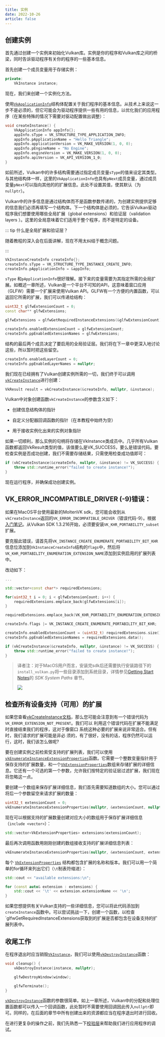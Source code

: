 ```yaml
---
title: 实例
date: 2022-10-26
article: false
---
```


## 创建实例

首先通过创建一个实例来初始化Vulkan库。实例是你的程序和Vulkan库之间的桥梁，同时告诉驱动程序有关你的程序的一些基本信息。

首先创建一个成员变量用于存储实例：

```c++
private:
	VkInstance instance;
```

现在，我们来创建一个实例化方法。

使用[`VkApplicationInfo`](https://www.khronos.org/registry/vulkan/specs/1.0/man/html/VkApplicationInfo.html)结构体配置关于我们程序的基本信息。从技术上来说这一步不是必须的，但它可能会为驱动程序提供一些有用的信息，以优化我们的应用程序（在某些特殊的情况下需要对驱动配置做出调整）：

```c++
void createInstance() {
    VkApplicationInfo appInfo{};
    appInfo.sType = VK_STRUCTURE_TYPE_APPLICATION_INFO;
    appInfo.pApplicationName = "Hello Triangle";
    appInfo.applicationVersion = VK_MAKE_VERSION(1, 0, 0);
    appInfo.pEngineName = "No Engine";
    appInfo.engineVersion = VK_MAKE_VERSION(1, 0, 0);
    appInfo.apiVersion = VK_API_VERSION_1_0;
}
```

如前所述，Vulkan中的许多结构需要通过指定成员变量`sType`的值来设定其类型。与其他结构体一样，这里的`VkApplicationInfo`也具有`pNext`成员变量，通过成员变量`pNext`可以指向其他的的扩展信息。此处不设置其值，使其默认（为`nullptr`）。

Vulkan中的许多信息是通过结构体而不是函数参数传递的，为创建实例提供足够的信息我们必须再填写一个结构体。下一个结构体是必须的，它告诉Vulkan驱动程序我们想要使用哪些全局扩展（global extensions）和验证层（validation layers ）。这里的全局意味着它们适用于整个程序，而不是特定的设备。



::: tip 什么是全局扩展和验证层？

随着教程的深入会在后面讲解，现在不用太纠结于概念问题。

:::



```c++
VkInstanceCreateInfo createInfo{};
createInfo.sType = VK_STRUCTURE_TYPE_INSTANCE_CREATE_INFO;
createInfo.pApplicationInfo = &appInfo;
```

`sType` 和`pApplicationInfo`很好理解。接下来的变量需要为其指定所需的全局扩展。如概述一章所述，Vulkan是一个平台不可知的API，这意味着窗口应用（GLFW）需要一个扩展来使用Vulkan API。GLFW有一个方便的内置函数，可以返回它所需的扩展，我们可以传递给结构：

```c++
uint32_t glfwExtensionCount = 0;
const char** glfwExtensions;

glfwExtensions = glfwGetRequiredInstanceExtensions(&glfwExtensionCount);

createInfo.enabledExtensionCount = glfwExtensionCount;
createInfo.ppEnabledExtensionNames = glfwExtensions;
```

结构的最后两个成员决定了要启用的全局验证层。我们将在下一章中更深入地讨论这些，所以暂时把这些留空。

```c++
createInfo.enabledLayerCount = 0;
createInfo.ppEnabledLayerNames = nullptr;
```

我们现在已经拥有了Vulkan创建实例所需的一切，我们终于可以调用[`vkCreateInstance`](https://www.khronos.org/registry/vulkan/specs/1.0/man/html/vkCreateInstance.html)进行创建：

```c++
VkResult result = vkCreateInstance(&createInfo, nullptr, &instance);
```

Vulkan中对象创建函数`vkCreateInstance`的参数含义如下：

- 创建信息结构体的指针

- 自定义分配器回调函数的指针（在本教程中始终为空）

- 用于接收实例化出来的实例对象指针

如果一切顺利，那么实例的句柄将存储在VkInstance类成员中。几乎所有Vulkan函数都返回VkResult类型的值，该值要么是VK_SUCCESS，要么是错误代码。要检查实例是否成功创建，我们不需要存储结果，只需使用检查成功值即可：

```c++
if (vkCreateInstance(&createInfo, nullptr, &instance) != VK_SUCCESS) {
    throw std::runtime_error("failed to create instance!");
}
```

现在运行程序，并确保成功创建实例。

## VK_ERROR_INCOMPATIBLE_DRIVER (-9)错误：

如果在MacOS平台使用最新的MoltenVK sdk，您可能会收到从`vkCreateInstance`返回的`VK_ERROR_INCOMPATIBLE_DRIVER`（错误代码-9）。根据[入门笔记](https://vulkan.lunarg.com/doc/sdk/1.3.216.0/mac/getting_started.html)。从Vulkan SDK 1.3.216开始，必须要安装`VK_KHR_PORTABILITY_subset`扩展。

要克服此错误，请首先将`VK_INSTANCE_CREATE_ENUMERATE_PORTABILITY_BIT_KHR`信息位添加到`VkInstanceCreateInfo`结构的`flags`中，然后将`VK_KHR_PORTABILITY_ENUMERATION_EXTENSION_NAME`添加到实例启用的扩展列表中。

改动如下：

```c++
...

std::vector<const char*> requiredExtensions;

for(uint32_t i = 0; i < glfwExtensionCount; i++) {
    requiredExtensions.emplace_back(glfwExtensions[i]);
}

requiredExtensions.emplace_back(VK_KHR_PORTABILITY_ENUMERATION_EXTENSION_NAME)

createInfo.flags |= VK_INSTANCE_CREATE_ENUMERATE_PORTABILITY_BIT_KHR;

createInfo.enabledExtensionCount = (uint32_t) requiredExtensions.size();
createInfo.ppEnabledExtensionNames = requiredExtensions.data();

if (vkCreateInstance(&createInfo, nullptr, &instance) != VK_SUCCESS) {
    throw std::runtime_error("failed to create instance!");
}
```

> 译者注：对于MacOS用户而言，安装完sdk后还需要执行安装路径下的`install_vulkan.py`将一些目录添加到系统目录，详情参见[Getting Start Notes](https://vulkan.lunarg.com/doc/sdk/1.3.216.0/mac/getting_started.html)的 *SDK System Paths* 章节。
>
> ![](https://sslbackend.deercloud.site:450/LightPicture/2022/11/187ad181a7bb2d4b.png)

## 检查所有设备支持（可用）的扩展

如果您查看[vkCreateInstance文档](https://www.khronos.org/registry/vulkan/specs/1.0/man/html/vkCreateInstance.html)，那么您可能会注意到有一个错误代码为`VK_ERROR_EXTENSION_NOT_PRESENT`。我们可以 利用这个错误代码在扩展不能满足时直接结束我们的程序，这对于像窗口 系统这种必要的扩展来说非常适合。但有时，我们请求的扩展可能是非必 须的，有了很好，没有的话，程序仍然可以运行，这时，我们该怎么做呢?

要在创建实例之前检索受支持的扩展列表，我们可以使用[`vkEnumerateInstanceExtensionProperties`](https://www.khronos.org/registry/vulkan/specs/1.0/man/html/vkEnumerateInstanceExtensionProperties.html)函数。它需要一个整数变量指针用于保存支持的扩展数量，和一个[`VkExtensionProperties`](https://www.khronos.org/registry/vulkan/specs/1.0/man/html/VkExtensionProperties.html)数组来存储扩展的详细信息。它还有一个可选的第一个参数，允许我们按特定的验证层过滤扩展，我们现在将忽略这一点。

要创建一个数组来保存扩展详细信息，我们首先需要知道数组的大小。您可以通过将后一个参数留空来请求扩展的数量：

```c++
uint32_t extensionCount = 0;
vkEnumerateInstanceExtensionProperties(nullptr, &extensionCount, nullptr);
```

现在可以根据支持的扩展数量创建对应大小的数组用于保存扩展详细信息（`include <vector>`）：

```c++
std::vector<VkExtensionProperties> extensions(extensionCount);
```

最后再次调用函数用刚刚创建的数组接收支持的扩展详细信息列表：

```c++
vkEnumerateInstanceExtensionProperties(nullptr, &extensionCount, extensions.data());
```

每个 [`VkExtensionProperties`](https://www.khronos.org/registry/vulkan/specs/1.0/man/html/VkExtensionProperties.html) 结构都包含扩展的名称和版本。我们可以用一个简单的for循环来列出它们（`\t`制表符缩进）：

```c++
std::cout << "available extensions:\n";

for (const auto& extension : extensions) {
    std::cout << '\t' << extension.extensionName << '\n';
}
```

如果您想提供有关Vulkan支持的一些详细信息，您可以将此代码添加到`createInstance`函数中。可以尝试挑战一下，创建一个函数，以检查`glfwGetRequiredInstanceExtensions获取到的扩展是否都包含在设备支持的扩展列表中。

## 收尾工作

在程序退出时应当销毁[`VkInstance`](https://www.khronos.org/registry/vulkan/specs/1.0/man/html/VkInstance.html)，我们可以使用[`vkDestroyInstance`](https://www.khronos.org/registry/vulkan/specs/1.0/man/html/vkDestroyInstance.html)函数：

```c++
void cleanup() {
    vkDestroyInstance(instance, nullptr);

    glfwDestroyWindow(window);

    glfwTerminate();
}
```

[`vkDestroyInstance`](https://www.khronos.org/registry/vulkan/specs/1.0/man/html/vkDestroyInstance.html)函数的参数很简单。如上一章所述，Vulkan中的分配和处理位置函数都可以传入一个回调函数，此处暂时不需要使用回调因此传入`nullptr`即可。同样的，在后面的章节中所有创建出来的资源都应当在程序退出时进行回收。

在进行更复杂的操作之前，我们先熟悉一下[校验层](https://vulkan-tutorial.com/Drawing_a_triangle/Setup/Validation_layers)来帮助我们进行应用程序的调试。
